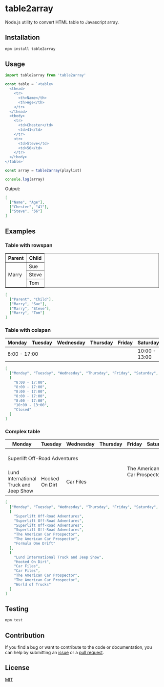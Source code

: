 # table2array

Node.js utility to convert HTML table to Javascript array.

## Installation

```sh
npm install table2array
```

## Usage

```js
import table2array from 'table2array'

const table = `<table>
  <thead>
    <tr>
      <th>Name</th>
      <th>Age</th>
    </tr>
  </thead>
  <tbody>
    <tr>
      <td>Chester</td>
      <td>41</td>
    </tr>
    <tr>
      <td>Steve</td>
      <td>56</td>
    </tr>
  </tbody>
</table>`

const array = table2array(playlist)

console.log(array)
```

Output:

```json
[
  ["Name", "Age"],
  ["Chester", "41"],
  ["Steve", "56"]
]
```

## Examples

### Table with rowspan

<table border="1">
  <thead>
    <tr>
      <th>Parent</th>
      <th>Child</th>
    </tr>
  </thead>
  <tbody>
    <tr>
      <td rowspan="3">Marry</td>
      <td>Sue</td>
    </tr>
    <tr>
      <td>Steve</td>
    </tr>
    <tr>
      <td>Tom</td>
    </tr>
  </tbody>
</table>

```json
[
  ["Parent", "Child"],
  ["Marry", "Sue"],
  ["Marry", "Steve"],
  ["Marry", "Tom"]
]
```

### Table with colspan

<table>
  <thead>
    <tr>
      <th>Monday</th>
      <th>Tuesday</th>
      <th>Wednesday</th>
      <th>Thursday</th>
      <th>Friday</th>
      <th>Saturday</th>
      <th>Sunday</th>
    </tr>
  </thead>
  <tbody>
    <tr>
      <td colspan="5">8:00 - 17:00</td>
      <td>10:00 - 13:00</td>
      <td>Closed</td>
    </tr>
  </tbody>
</table>

```json
[
  ["Monday", "Tuesday", "Wednesday", "Thursday", "Friday", "Saturday", "Sunday"],
  [
    "8:00 - 17:00",
    "8:00 - 17:00",
    "8:00 - 17:00",
    "8:00 - 17:00",
    "8:00 - 17:00",
    "10:00 - 13:00",
    "Closed"
  ]
]
```

### Complex table

<table>
  <thead>
    <tr>
      <th>Monday</th>
      <th>Tuesday</th>
      <th>Wednesday</th>
      <th>Thursday</th>
      <th>Friday</th>
      <th>Saturday</th>
      <th>Sunday</th>
    </tr>
  </thead>
  <tbody>
    <tr>
      <td colspan="4">Superlift Off-Road Adventures</td>
      <td rowspan="2" colspan="2">The American Car Prospector</td>
      <td>Formula One Drift</td>
    </tr>
    <tr>
      <td>Lund International Truck and Jeep Show</td>
      <td>Hooked On Dirt</td>
      <td colspan="2">Car Files</td>
      <td>World of Trucks</td>
    </tr>
  </tbody>
</table>

```json
[
  ["Monday", "Tuesday", "Wednesday", "Thursday", "Friday", "Saturday", "Sunday"],
  [
    "Superlift Off-Road Adventures",
    "Superlift Off-Road Adventures",
    "Superlift Off-Road Adventures",
    "Superlift Off-Road Adventures",
    "The American Car Prospector",
    "The American Car Prospector",
    "Formula One Drift"
  ],
  [
    "Lund International Truck and Jeep Show",
    "Hooked On Dirt",
    "Car Files",
    "Car Files",
    "The American Car Prospector",
    "The American Car Prospector",
    "World of Trucks"
  ]
]
```

## Testing

```sh
npm test
```

## Contribution

If you find a bug or want to contribute to the code or documentation, you can help by submitting an [issue](https://github.com/freearhey/table2array/issues) or a [pull request](https://github.com/freearhey/table2array/pulls).

## License

[MIT](LICENSE)
